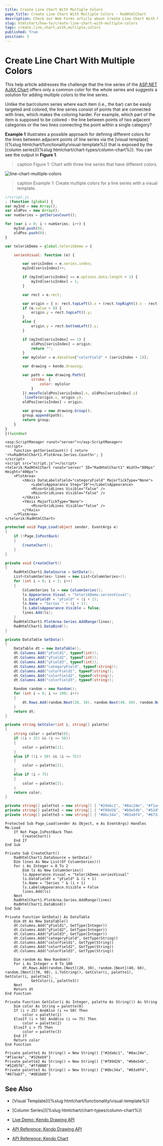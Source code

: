 ```yaml
---
title: Create Line Chart With Multiple Colors
page_title: Create Line Chart With Multiple Colors - RadHtmlChart
description: Check our Web Forms article about Create Line Chart With Multiple Colors.
slug: htmlchart/how-to/create-line-chart-with-multiple-colors
tags: create,line,chart,with,multiple,colors
published: True
position: 5
---
```


# Create Line Chart With Multiple Colors

This help article addresses the challenge that the line series of the [ASP.NET AJAX Chart](https://www.telerik.com/products/aspnet-ajax/html-chart.aspx) offers only a common color for the whole series and suggests a solution for adding multiple colors to the line series.

Unlike the bar/column series where each item (i.e., the bar) can be easily targeted and colored, the line series consist of points that are connected with lines, which makes the coloring harder. For example, which part of the item is supposed to be colored - the line between points of two adjacent categories or the two lines connecting the point within a single category?

**Example 1** illustrates a possible approach for defining different colors for the lines between adjacent points of line series via the [visual template]({%slug htmlchart/functionality/visual-template%}) that is exposed by the [column series]({%slug htmlchart/chart-types/column-chart%}). You can see the output in **Figure 1**.

>caption Figure 1: Chart with three line series that have different colors.

![line-chart-multiple-colors](images/line-chart-multiple-colors.png)

>caption Example 1: Create multiple colors for a line series with a visual template.

````JavaScript
//script.js
; (function (global) {
var myInd = new Array();
var oldPos = new Array();
var numSeries = getSeriesCount();

for (var i = 0; i < numSeries; i++) {
	myInd.push(0);
	oldPos.push(0);
}

var telerikDemo = global.telerikDemo = {

	seriesVisual: function (e) {

		var serisIndex = e.series.index;
		myInd[serisIndex]++;

		if (myInd[serisIndex] == e.options.data.length + 1) {
			myInd[serisIndex] = 1;
		}

		var rect = e.rect;

		var origin = { x: rect.topLeft().x + (rect.topRight().x - rect.topLeft().x) / 2, y: 0 };
		if (e.value > 0) {
			origin.y = rect.topLeft().y;
		}
		else {
			origin.y = rect.bottomLeft().y;
		}

		if (myInd[serisIndex] == 1) {
			oldPos[serisIndex] = origin;
			return "";
		}
		var myColor = e.dataItem["colorField" + (serisIndex + 1)];

		var drawing = kendo.drawing;

		var path = new drawing.Path({
			stroke: {
				color: myColor
			}
		}).moveTo(oldPos[serisIndex].x, oldPos[serisIndex].y)
		.lineTo(origin.x, origin.y);
		oldPos[serisIndex] = origin;

		var group = new drawing.Group();
		group.append(path);
		return group;
	}
}
})(window)
````
````ASP.NET
<asp:ScriptManager runat="server"></asp:ScriptManager>
<script>
	function getSeriesCount() { return '<%=RadHtmlChart1.PlotArea.Series.Count%>'; }
</script>
<script src="script.js"></script>
<telerik:RadHtmlChart runat="server" ID="RadHtmlChart1" Width="800px" Height="400px">
	<PlotArea>
		<XAxis DataLabelsField="categoryField" MajorTickType="None">
			<LabelsAppearance Step="10"></LabelsAppearance>
			<MinorGridLines Visible="false" />
			<MajorGridLines Visible="false" />
		</XAxis>
		<YAxis MajorTickType="None">
			<MinorGridLines Visible="false" />
		</YAxis>
	</PlotArea>
</telerik:RadHtmlChart>
````
````C#
protected void Page_Load(object sender, EventArgs e)
{
	if (!Page.IsPostBack)
	{
		CreateChart();
	}
}

private void CreateChart()
{
	RadHtmlChart1.DataSource = GetData();
	List<ColumnSeries> lines = new List<ColumnSeries>();
	for (int i = 0; i < 3; i++)
	{
		ColumnSeries ls = new ColumnSeries();
		ls.Appearance.Visual = "telerikDemo.seriesVisual";
		ls.DataFieldY = "yField" + (i + 1);
		ls.Name = "Series " + (i + 1);
		ls.LabelsAppearance.Visible = false;
		lines.Add(ls);
	}
	RadHtmlChart1.PlotArea.Series.AddRange(lines);
	RadHtmlChart1.DataBind();
}

private DataTable GetData()
{
	DataTable dt = new DataTable();
	dt.Columns.Add("yField1", typeof(int));
	dt.Columns.Add("yField2", typeof(int));
	dt.Columns.Add("yField3", typeof(int));
	dt.Columns.Add("categoryField", typeof(string));
	dt.Columns.Add("colorField1", typeof(string));
	dt.Columns.Add("colorField2", typeof(string));
	dt.Columns.Add("colorField3", typeof(string));

	Random random = new Random();
	for (int i = 0; i <= 100; i++)
	{
		dt.Rows.Add(random.Next(20, 30), random.Next(40, 60), random.Next(70, 90), i.ToString(), GetColor(i, palette1), GetColor(i, palette2), GetColor(i, palette3));
	}
	return dt;
}

private string GetColor(int i, string[] palette)
{
	string color = palette[0];
	if ((i > 25) && (i <= 50))
	{
		color = palette[1];
	}
	else if ((i > 50) && (i <= 75))
	{
		color = palette[2];
	}
	else if (i > 75)
	{
		color = palette[3];
	}
	return color;
}

private string[] palette1 = new string[] { "#2dabc1", "#8ac24e", "#f1ac4a", "#326eb9" };
private string[] palette2 = new string[] { "#f89d26", "#b8e54b", "#52d5f6", "#ffd800" };
private string[] palette3 = new string[] { "#8bc34a", "#03a9f4", "#673ab7", "#d81b60" };
````
````VB
Protected Sub Page_Load(sender As Object, e As EventArgs) Handles Me.Load
	If Not Page.IsPostBack Then
		CreateChart()
	End If
End Sub

Private Sub CreateChart()
	RadHtmlChart1.DataSource = GetData()
	Dim lines As New List(Of ColumnSeries)()
	For i As Integer = 0 To 2
		Dim ls As New ColumnSeries()
		ls.Appearance.Visual = "telerikDemo.seriesVisual"
		ls.DataFieldY = "yField" & (i + 1)
		ls.Name = "Series " & (i + 1)
		ls.LabelsAppearance.Visible = False
		lines.Add(ls)
	Next
	RadHtmlChart1.PlotArea.Series.AddRange(lines)
	RadHtmlChart1.DataBind()
End Sub

Private Function GetData() As DataTable
	Dim dt As New DataTable()
	dt.Columns.Add("yField1", GetType(Integer))
	dt.Columns.Add("yField2", GetType(Integer))
	dt.Columns.Add("yField3", GetType(Integer))
	dt.Columns.Add("categoryField", GetType(String))
	dt.Columns.Add("colorField1", GetType(String))
	dt.Columns.Add("colorField2", GetType(String))
	dt.Columns.Add("colorField3", GetType(String))

	Dim random As New Random()
	For i As Integer = 0 To 100
		dt.Rows.Add(random.[Next](20, 30), random.[Next](40, 60), random.[Next](70, 90), i.ToString(), GetColor(i, palette1), GetColor(i, palette2), _
			GetColor(i, palette3))
	Next
	Return dt
End Function

Private Function GetColor(i As Integer, palette As String()) As String
	Dim color As String = palette(0)
	If (i > 25) AndAlso (i <= 50) Then
		color = palette(1)
	ElseIf (i > 50) AndAlso (i <= 75) Then
		color = palette(2)
	ElseIf i > 75 Then
		color = palette(3)
	End If
	Return color
End Function

Private palette1 As String() = New String() {"#2dabc1", "#8ac24e", "#f1ac4a", "#326eb9"}
Private palette2 As String() = New String() {"#f89d26", "#b8e54b", "#52d5f6", "#ffd800"}
Private palette3 As String() = New String() {"#8bc34a", "#03a9f4", "#673ab7", "#d81b60"}
````

## See Also

 * [Visual Template]({%slug htmlchart/functionality/visual-template%})
 
 * [Column Series]({%slug htmlchart/chart-types/column-chart%})

 * [Live Demo: Kendo Drawing API](https://demos.telerik.com/kendo-ui/drawing/index)

 * [API Reference: Kendo Drawing API](https://docs.telerik.com/kendo-ui/api/javascript/drawing)

 * [API Reference: Kendo Chart](https://docs.telerik.com/kendo-ui/api/javascript/dataviz/ui/chart)
